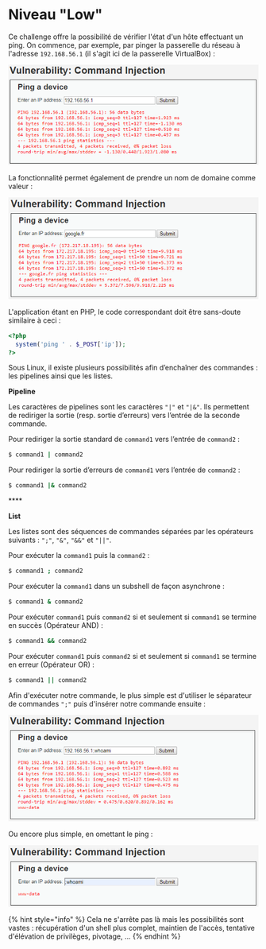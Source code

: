 # Niveau "Low"

Ce challenge offre la possibilité de vérifier l'état d'un hôte effectuant un ping. On commence, par exemple, par pinger la passerelle du réseau à l'adresse `192.168.56.1` \(il s'agit ici de la passerelle VirtualBox\) :

![](../../../../.gitbook/assets/4a5a279f278e5d0ebb27a28c0a2f4112%20%282%29.png)

La fonctionnalité permet également de prendre un nom de domaine comme valeur :

![](../../../../.gitbook/assets/1af09a9cea88570ebca54e3d844f604f.png)

L'application étant en PHP, le code correspondant doit être sans-doute similaire à ceci :

```php
<?php
  system('ping ' . $_POST['ip']);
?>
```



Sous Linux, il existe plusieurs possibilités afin d’enchaîner des commandes : les pipelines ainsi que les listes.

**Pipeline**

Les caractères de pipelines sont les caractères `"|"` et `"|&"`. Ils permettent de rediriger la sortie \(resp.  sortie d’erreurs\) vers l’entrée de la seconde commande.

Pour rediriger la sortie standard de `command1` vers l’entrée de `command2` :

```bash
$ command1 | command2
```

Pour rediriger la sortie d’erreurs de `command1` vers l’entrée de `command2` :

```bash
$ command1 |& command2
```

\*\*\*\*

**List**

Les listes sont des séquences de commandes séparées par les opérateurs suivants : `";"`, `"&"`, `"&&"` et `"||"`.

Pour exécuter la `command1` puis la `command2` :

```bash
$ command1 ; command2
```

Pour exécuter la `command1` dans un subshell de façon asynchrone :

```bash
$ command1 & command2
```

Pour exécuter `command1` puis `command2` si et seulement si `command1` se termine en succès \(Opérateur AND\) :

```bash
$ command1 && command2
```

Pour exécuter `command1` puis `command2` si et seulement si `command1` se termine en erreur \(Opérateur OR\) :

```bash
$ command1 || command2
```



Afin d'exécuter notre commande, le plus simple est d'utiliser le séparateur de commandes `";"` puis d'insérer notre commande ensuite :

![](../../../../.gitbook/assets/0924c72b0350b0689b2ac2873a08a021%20%281%29.png)

Ou encore plus simple, en omettant le ping :

![](../../../../.gitbook/assets/9d20a849c5e27492b0ce432a852d4885.png)

{% hint style="info" %}
Cela ne s'arrête pas là mais les possibilités sont vastes : récupération d'un shell plus complet, maintien de l'accès, tentative d'élévation de privilèges, pivotage, ...
{% endhint %}

## 

